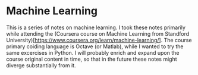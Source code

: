 # Machine Learning

This is a series of notes on machine learning. 
I took these notes primarily while attending the (Coursera course on Machine Learning from Standford University)[https://www.coursera.org/learn/machine-learning/]. 
The course primary coiding language is Octave (or Matlab), while I wanted to try the same excercises in Python.
I will probably enrich and expand upon the course original content in time, so that in the future these notes might diverge substantially from it.

